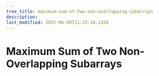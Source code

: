 ```yaml
---
tree_title: maximum-sum-of-two-non-overlapping-subarrays
description: 
last_modified: 2022-06-09T21:23:28.2328
---
```


# Maximum Sum of Two Non-Overlapping Subarrays
